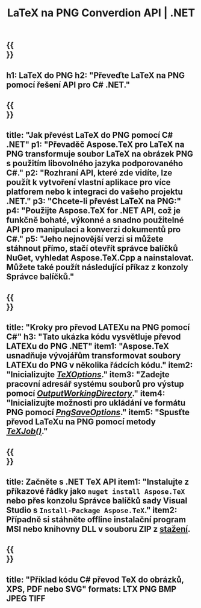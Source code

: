 ﻿---
translation: true
template: /_templates/_conversion-child-net.md
title: LaTeX na PNG Converdion API | .NET
description: Funkce převodu LaTeX do PNG. Integrujte tuto místní knihovnu .NET do svého projektu nebo použijte multiplatformní aplikace pro převod LaTeXu na PNG.
keywords: latex to png api net, latex2png integrovat c#
url: /net/conversion/latex-to-png/
family: tex
platformtag: net
feature: conversion
informat: LATEX
outformat: PNG
otherformats: BMP JPEG TIFF PDF SVG XPS
---

{{<section banner>}}
---
h1: LaTeX do PNG
h2: "Převeďte LaTeX na PNG pomocí řešení API pro C# .NET."
---

{{<section overview>}}
---
title: "Jak převést LaTeX do PNG pomocí C# .NET"
p1: "Převaděč Aspose.TeX pro LaTeX na PNG transformuje soubor LaTeX na obrázek PNG s použitím libovolného jazyka podporovaného C#."
p2: "Rozhraní API, které zde vidíte, lze použít k vytvoření vlastní aplikace pro více platforem nebo k integraci do vašeho projektu .NET."
p3: "Chcete-li převést LaTeX na PNG:"
p4: "Použijte Aspose.TeX for .NET API, což je funkčně bohaté, výkonné a snadno použitelné API pro manipulaci a konverzi dokumentů pro C#."
p5: "Jeho nejnovější verzi si můžete stáhnout přímo, stačí otevřít správce balíčků NuGet, vyhledat Aspose.TeX.Cpp a nainstalovat. Můžete také použít následující příkaz z konzoly Správce balíčků."
---

{{<section feature1>}}
---
title: "Kroky pro převod LATEXu na PNG pomocí C#"
h3: "Tato ukázka kódu vysvětluje převod LATEXu do PNG .NET"
item1: "Aspose.TeX usnadňuje vývojářům transformovat soubory LATEXu do PNG v několika řádcích kódu."
item2: "Inicializujte [*TeXOptions*](https://reference.aspose.com/tex/net/aspose.tex/texoptions/)."
item3: "Zadejte pracovní adresář systému souborů pro výstup pomocí [*OutputWorkingDirectory*](https://reference.aspose.com/tex/net/aspose.tex/texoptions/outputworkingdirectory/)."
item4: "Inicializujte možnosti pro ukládání ve formátu PNG pomocí [*PngSaveOptions*](https://reference.aspose.com/tex/net/aspose.tex.presentation.image/pngsaveoptions/)."
item5: "Spusťte převod LaTeXu na PNG pomocí metody [*TeXJob()*](https://reference.aspose.com/tex/net/aspose.tex/texjob/)."
---

{{<section feature2>}}
---
title: Začněte s .NET TeX API
item1: "Instalujte z příkazové řádky jako ```nuget install Aspose.TeX``` nebo přes konzolu Správce balíčků sady Visual Studio s ```Install-Package Aspose.TeX```."
item2: Případně si stáhněte offline instalační program MSI nebo knihovny DLL v souboru ZIP z [stažení](https://downloads.aspose.com/tex/net).
---

{{<section widget>}}
---
title: "Příklad kódu C# převod TeX do obrázků, XPS, PDF nebo SVG"
formats: LTX PNG BMP JPEG TIFF
---